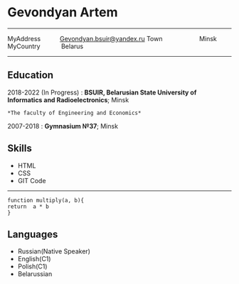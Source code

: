 Gevondyan Artem
============

---------------
MyAddress &nbsp; &nbsp; &nbsp; &nbsp; &nbsp; Gevondyan.bsuir@yandex.ru
Town &nbsp; &nbsp; &nbsp; &nbsp; &nbsp; &nbsp; &nbsp; &nbsp; &nbsp; &nbsp; Minsk
MyCountry &nbsp; &nbsp; &nbsp; &nbsp; &nbsp; &nbsp;Belarus
--------------- -

Education
---------

2018-2022 (In Progress)
:   **BSUIR, Belarusian State University of Informatics and Radioelectronics**; Minsk

    *The faculty of Engineering and Economics*

2007-2018
:   **Gymnasium №37**; Minsk

Skills
----------
* HTML
* CSS
* GIT
Code
----------
```
function multiply(a, b){
return  a * b
}
```

Languages
----------
* Russian(Native Speaker)
* English(C1)
* Polish(C1)
* Belarussian